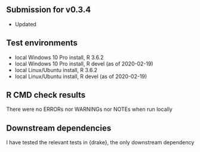 ## Submission for v0.3.4
* Updated

## Test environments
* local Windows 10 Pro install, R 3.6.2
* local Windows 10 Pro install, R devel (as of 2020-02-19)
* local Linux/Ubuntu install, R 3.6.2
* local Linux/Ubuntu install, R devel (as of 2020-02-19)

## R CMD check results
There were no ERRORs nor WARNINGs nor NOTEs when run locally

## Downstream dependencies
I have tested the relevant tests in {drake}, the only downstream dependency
